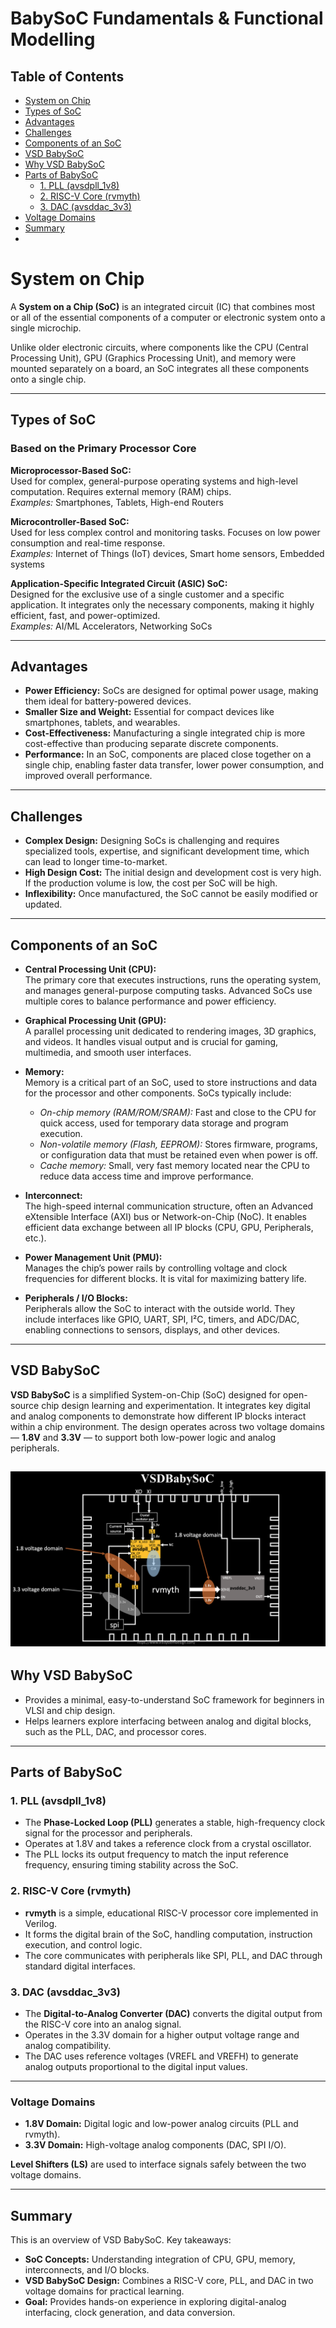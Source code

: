 # BabySoC Fundamentals & Functional Modelling

## Table of Contents
- [System on Chip](#system-on-chip)
- [Types of SoC](#types-of-soc)
- [Advantages](#advantages)
- [Challenges](#challenges)
- [Components of an SoC](#components-of-an-soc)
- [VSD BabySoC](#vsd-babysoc)
- [Why VSD BabySoC](#why-vsd-babysoc)
- [Parts of BabySoC](#parts-of-babysoc)
  - [1. PLL (avsdpll_1v8)](#1-pll-avsdpll_1v8)
  - [2. RISC-V Core (rvmyth)](#2-risc-v-core-rvmyth)
  - [3. DAC (avsddac_3v3)](#3-dac-avsddac_3v3)
- [Voltage Domains](#voltage-domains)
- [Summary](#summary)
- 
# System on Chip

A **System on a Chip (SoC)** is an integrated circuit (IC) that combines most or all of the essential components of a computer or electronic system onto a single microchip.

Unlike older electronic circuits, where components like the CPU (Central Processing Unit), GPU (Graphics Processing Unit), and memory were mounted separately on a board, an SoC integrates all these components onto a single chip.

---

## Types of SoC

### Based on the Primary Processor Core

**Microprocessor-Based SoC:**  
Used for complex, general-purpose operating systems and high-level computation. Requires external memory (RAM) chips.  
*Examples:* Smartphones, Tablets, High-end Routers

**Microcontroller-Based SoC:**  
Used for less complex control and monitoring tasks. Focuses on low power consumption and real-time response.  
*Examples:* Internet of Things (IoT) devices, Smart home sensors, Embedded systems

**Application-Specific Integrated Circuit (ASIC) SoC:**  
Designed for the exclusive use of a single customer and a specific application. It integrates only the necessary components, making it highly efficient, fast, and power-optimized.  
*Examples:* AI/ML Accelerators, Networking SoCs

---

## Advantages

- **Power Efficiency:** SoCs are designed for optimal power usage, making them ideal for battery-powered devices.
- **Smaller Size and Weight:** Essential for compact devices like smartphones, tablets, and wearables.
- **Cost-Effectiveness:** Manufacturing a single integrated chip is more cost-effective than producing separate discrete components.
- **Performance:** In an SoC, components are placed close together on a single chip, enabling faster data transfer, lower power consumption, and improved overall performance.

---

## Challenges

- **Complex Design:** Designing SoCs is challenging and requires specialized tools, expertise, and significant development time, which can lead to longer time-to-market.
- **High Design Cost:** The initial design and development cost is very high. If the production volume is low, the cost per SoC will be high.
- **Inflexibility:** Once manufactured, the SoC cannot be easily modified or updated.

---

## Components of an SoC

- **Central Processing Unit (CPU):**  
  The primary core that executes instructions, runs the operating system, and manages general-purpose computing tasks. Advanced SoCs use multiple cores to balance performance and power efficiency.

- **Graphical Processing Unit (GPU):**  
  A parallel processing unit dedicated to rendering images, 3D graphics, and videos. It handles visual output and is crucial for gaming, multimedia, and smooth user interfaces.

- **Memory:**  
  Memory is a critical part of an SoC, used to store instructions and data for the processor and other components. SoCs typically include:
  - *On-chip memory (RAM/ROM/SRAM):* Fast and close to the CPU for quick access, used for temporary data storage and program execution.  
  - *Non-volatile memory (Flash, EEPROM):* Stores firmware, programs, or configuration data that must be retained even when power is off.  
  - *Cache memory:* Small, very fast memory located near the CPU to reduce data access time and improve performance.

- **Interconnect:**  
  The high-speed internal communication structure, often an Advanced eXtensible Interface (AXI) bus or Network-on-Chip (NoC). It enables efficient data exchange between all IP blocks (CPU, GPU, Peripherals, etc.).

- **Power Management Unit (PMU):**  
  Manages the chip’s power rails by controlling voltage and clock frequencies for different blocks. It is vital for maximizing battery life.

- **Peripherals / I/O Blocks:**  
  Peripherals allow the SoC to interact with the outside world. They include interfaces like GPIO, UART, SPI, I²C, timers, and ADC/DAC, enabling connections to sensors, displays, and other devices.

---

## VSD BabySoC

**VSD BabySoC** is a simplified System-on-Chip (SoC) designed for open-source chip design learning and experimentation. It integrates key digital and analog components to demonstrate how different IP blocks interact within a chip environment. The design operates across two voltage domains — **1.8V** and **3.3V** — to support both low-power logic and analog peripherals.

![VSD BabySoc](../Lab/img/babysoc.png)
---

## Why VSD BabySoC

- Provides a minimal, easy-to-understand SoC framework for beginners in VLSI and chip design.  
- Helps learners explore interfacing between analog and digital blocks, such as the PLL, DAC, and processor cores.

---

## Parts of BabySoC

### 1. PLL (avsdpll_1v8)

- The **Phase-Locked Loop (PLL)** generates a stable, high-frequency clock signal for the processor and peripherals.  
- Operates at 1.8V and takes a reference clock from a crystal oscillator.  
- The PLL locks its output frequency to match the input reference frequency, ensuring timing stability across the SoC.

### 2. RISC-V Core (rvmyth)

- **rvmyth** is a simple, educational RISC-V processor core implemented in Verilog.  
- It forms the digital brain of the SoC, handling computation, instruction execution, and control logic.  
- The core communicates with peripherals like SPI, PLL, and DAC through standard digital interfaces.

### 3. DAC (avsddac_3v3)

- The **Digital-to-Analog Converter (DAC)** converts the digital output from the RISC-V core into an analog signal.  
- Operates in the 3.3V domain for a higher output voltage range and analog compatibility.  
- The DAC uses reference voltages (VREFL and VREFH) to generate analog outputs proportional to the digital input values.

---

### Voltage Domains

- **1.8V Domain:** Digital logic and low-power analog circuits (PLL and rvmyth).  
- **3.3V Domain:** High-voltage analog components (DAC, SPI I/O).  

**Level Shifters (LS)** are used to interface signals safely between the two voltage domains.

---

## Summary

This is an overview of VSD BabySoC. 
Key takeaways:

- **SoC Concepts:** Understanding integration of CPU, GPU, memory, interconnects, and I/O blocks.  
- **VSD BabySoC Design:** Combines a RISC-V core, PLL, and DAC in two voltage domains for practical learning.  
- **Goal:** Provides hands-on experience in exploring digital-analog interfacing, clock generation, and data conversion.  
